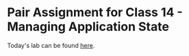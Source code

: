 # Pair Assignment for Class 14 - Managing Application State

Today's lab can be found [here](https://github.com/codefellows-seattle-301d7/14-managing-state).
